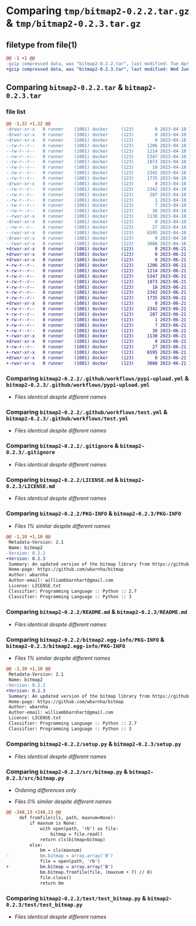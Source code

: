 # Comparing `tmp/bitmap2-0.2.2.tar.gz` & `tmp/bitmap2-0.2.3.tar.gz`

## filetype from file(1)

```diff
@@ -1 +1 @@
-gzip compressed data, was "bitmap2-0.2.2.tar", last modified: Tue Apr 18 16:43:18 2023, max compression
+gzip compressed data, was "bitmap2-0.2.3.tar", last modified: Wed Jun 21 17:33:37 2023, max compression
```

## Comparing `bitmap2-0.2.2.tar` & `bitmap2-0.2.3.tar`

### file list

```diff
@@ -1,22 +1,22 @@
-drwxr-xr-x   0 runner    (1001) docker     (123)        0 2023-04-18 16:43:18.679307 bitmap2-0.2.2/
-drwxr-xr-x   0 runner    (1001) docker     (123)        0 2023-04-18 16:43:18.679307 bitmap2-0.2.2/.github/
-drwxr-xr-x   0 runner    (1001) docker     (123)        0 2023-04-18 16:43:18.679307 bitmap2-0.2.2/.github/workflows/
--rw-r--r--   0 runner    (1001) docker     (123)     1206 2023-04-18 16:43:12.000000 bitmap2-0.2.2/.github/workflows/pypi-upload.yml
--rw-r--r--   0 runner    (1001) docker     (123)     1214 2023-04-18 16:43:12.000000 bitmap2-0.2.2/.github/workflows/test.yml
--rw-r--r--   0 runner    (1001) docker     (123)     5347 2023-04-18 16:43:12.000000 bitmap2-0.2.2/.gitignore
--rw-r--r--   0 runner    (1001) docker     (123)     1073 2023-04-18 16:43:12.000000 bitmap2-0.2.2/LICENSE.md
--rw-r--r--   0 runner    (1001) docker     (123)       18 2023-04-18 16:43:12.000000 bitmap2-0.2.2/MANIFEST.in
--rw-r--r--   0 runner    (1001) docker     (123)     2342 2023-04-18 16:43:18.679307 bitmap2-0.2.2/PKG-INFO
--rw-r--r--   0 runner    (1001) docker     (123)     1735 2023-04-18 16:43:12.000000 bitmap2-0.2.2/README.md
-drwxr-xr-x   0 runner    (1001) docker     (123)        0 2023-04-18 16:43:18.679307 bitmap2-0.2.2/bitmap2.egg-info/
--rw-r--r--   0 runner    (1001) docker     (123)     2342 2023-04-18 16:43:18.000000 bitmap2-0.2.2/bitmap2.egg-info/PKG-INFO
--rw-r--r--   0 runner    (1001) docker     (123)      287 2023-04-18 16:43:18.000000 bitmap2-0.2.2/bitmap2.egg-info/SOURCES.txt
--rw-r--r--   0 runner    (1001) docker     (123)        1 2023-04-18 16:43:18.000000 bitmap2-0.2.2/bitmap2.egg-info/dependency_links.txt
--rw-r--r--   0 runner    (1001) docker     (123)        7 2023-04-18 16:43:18.000000 bitmap2-0.2.2/bitmap2.egg-info/top_level.txt
--rw-r--r--   0 runner    (1001) docker     (123)       38 2023-04-18 16:43:18.679307 bitmap2-0.2.2/setup.cfg
--rwxr-xr-x   0 runner    (1001) docker     (123)     1130 2023-04-18 16:43:12.000000 bitmap2-0.2.2/setup.py
-drwxr-xr-x   0 runner    (1001) docker     (123)        0 2023-04-18 16:43:18.679307 bitmap2-0.2.2/src/
--rw-r--r--   0 runner    (1001) docker     (123)       27 2023-04-18 16:43:12.000000 bitmap2-0.2.2/src/__init__.py
--rwxr-xr-x   0 runner    (1001) docker     (123)     6595 2023-04-18 16:43:12.000000 bitmap2-0.2.2/src/bitmap.py
-drwxr-xr-x   0 runner    (1001) docker     (123)        0 2023-04-18 16:43:18.679307 bitmap2-0.2.2/test/
--rwxr-xr-x   0 runner    (1001) docker     (123)     3088 2023-04-18 16:43:12.000000 bitmap2-0.2.2/test/test_bitmap.py
+drwxr-xr-x   0 runner    (1001) docker     (123)        0 2023-06-21 17:33:37.443524 bitmap2-0.2.3/
+drwxr-xr-x   0 runner    (1001) docker     (123)        0 2023-06-21 17:33:37.439523 bitmap2-0.2.3/.github/
+drwxr-xr-x   0 runner    (1001) docker     (123)        0 2023-06-21 17:33:37.439523 bitmap2-0.2.3/.github/workflows/
+-rw-r--r--   0 runner    (1001) docker     (123)     1206 2023-06-21 17:33:32.000000 bitmap2-0.2.3/.github/workflows/pypi-upload.yml
+-rw-r--r--   0 runner    (1001) docker     (123)     1214 2023-06-21 17:33:32.000000 bitmap2-0.2.3/.github/workflows/test.yml
+-rw-r--r--   0 runner    (1001) docker     (123)     5347 2023-06-21 17:33:32.000000 bitmap2-0.2.3/.gitignore
+-rw-r--r--   0 runner    (1001) docker     (123)     1073 2023-06-21 17:33:32.000000 bitmap2-0.2.3/LICENSE.md
+-rw-r--r--   0 runner    (1001) docker     (123)       18 2023-06-21 17:33:32.000000 bitmap2-0.2.3/MANIFEST.in
+-rw-r--r--   0 runner    (1001) docker     (123)     2342 2023-06-21 17:33:37.443524 bitmap2-0.2.3/PKG-INFO
+-rw-r--r--   0 runner    (1001) docker     (123)     1735 2023-06-21 17:33:32.000000 bitmap2-0.2.3/README.md
+drwxr-xr-x   0 runner    (1001) docker     (123)        0 2023-06-21 17:33:37.439523 bitmap2-0.2.3/bitmap2.egg-info/
+-rw-r--r--   0 runner    (1001) docker     (123)     2342 2023-06-21 17:33:37.000000 bitmap2-0.2.3/bitmap2.egg-info/PKG-INFO
+-rw-r--r--   0 runner    (1001) docker     (123)      287 2023-06-21 17:33:37.000000 bitmap2-0.2.3/bitmap2.egg-info/SOURCES.txt
+-rw-r--r--   0 runner    (1001) docker     (123)        1 2023-06-21 17:33:37.000000 bitmap2-0.2.3/bitmap2.egg-info/dependency_links.txt
+-rw-r--r--   0 runner    (1001) docker     (123)        7 2023-06-21 17:33:37.000000 bitmap2-0.2.3/bitmap2.egg-info/top_level.txt
+-rw-r--r--   0 runner    (1001) docker     (123)       38 2023-06-21 17:33:37.443524 bitmap2-0.2.3/setup.cfg
+-rwxr-xr-x   0 runner    (1001) docker     (123)     1130 2023-06-21 17:33:32.000000 bitmap2-0.2.3/setup.py
+drwxr-xr-x   0 runner    (1001) docker     (123)        0 2023-06-21 17:33:37.439523 bitmap2-0.2.3/src/
+-rw-r--r--   0 runner    (1001) docker     (123)       27 2023-06-21 17:33:32.000000 bitmap2-0.2.3/src/__init__.py
+-rwxr-xr-x   0 runner    (1001) docker     (123)     6595 2023-06-21 17:33:32.000000 bitmap2-0.2.3/src/bitmap.py
+drwxr-xr-x   0 runner    (1001) docker     (123)        0 2023-06-21 17:33:37.439523 bitmap2-0.2.3/test/
+-rwxr-xr-x   0 runner    (1001) docker     (123)     3088 2023-06-21 17:33:32.000000 bitmap2-0.2.3/test/test_bitmap.py
```

### Comparing `bitmap2-0.2.2/.github/workflows/pypi-upload.yml` & `bitmap2-0.2.3/.github/workflows/pypi-upload.yml`

 * *Files identical despite different names*

### Comparing `bitmap2-0.2.2/.github/workflows/test.yml` & `bitmap2-0.2.3/.github/workflows/test.yml`

 * *Files identical despite different names*

### Comparing `bitmap2-0.2.2/.gitignore` & `bitmap2-0.2.3/.gitignore`

 * *Files identical despite different names*

### Comparing `bitmap2-0.2.2/LICENSE.md` & `bitmap2-0.2.3/LICENSE.md`

 * *Files identical despite different names*

### Comparing `bitmap2-0.2.2/PKG-INFO` & `bitmap2-0.2.3/PKG-INFO`

 * *Files 1% similar despite different names*

```diff
@@ -1,10 +1,10 @@
 Metadata-Version: 2.1
 Name: bitmap2
-Version: 0.2.2
+Version: 0.2.3
 Summary: An updated version of the bitmap library from https://github.com/wanji/bitmap
 Home-page: https://github.com/wbarnha/bitmap
 Author: wbarnha
 Author-email: williambbarnhart@gmail.com
 License: LICENSE.txt
 Classifier: Programming Language :: Python :: 2.7
 Classifier: Programming Language :: Python :: 3
```

### Comparing `bitmap2-0.2.2/README.md` & `bitmap2-0.2.3/README.md`

 * *Files identical despite different names*

### Comparing `bitmap2-0.2.2/bitmap2.egg-info/PKG-INFO` & `bitmap2-0.2.3/bitmap2.egg-info/PKG-INFO`

 * *Files 1% similar despite different names*

```diff
@@ -1,10 +1,10 @@
 Metadata-Version: 2.1
 Name: bitmap2
-Version: 0.2.2
+Version: 0.2.3
 Summary: An updated version of the bitmap library from https://github.com/wanji/bitmap
 Home-page: https://github.com/wbarnha/bitmap
 Author: wbarnha
 Author-email: williambbarnhart@gmail.com
 License: LICENSE.txt
 Classifier: Programming Language :: Python :: 2.7
 Classifier: Programming Language :: Python :: 3
```

### Comparing `bitmap2-0.2.2/setup.py` & `bitmap2-0.2.3/setup.py`

 * *Files identical despite different names*

### Comparing `bitmap2-0.2.2/src/bitmap.py` & `bitmap2-0.2.3/src/bitmap.py`

 * *Ordering differences only*

 * *Files 0% similar despite different names*

```diff
@@ -248,13 +248,13 @@
     def fromfile(cls, path, maxnum=None):
         if maxnum is None:
             with open(path, 'rb') as file:
                 bitmap = file.read()
             return cls(bitmap=bitmap)
         else:
             bm = cls(maxnum)
-            bm.bitmap = array.array('B')
             file = open(path, 'rb')
+            bm.bitmap = array.array('B')
             bm.bitmap.fromfile(file, (maxnum + 7) // 8)
             file.close()
             return bm
```

### Comparing `bitmap2-0.2.2/test/test_bitmap.py` & `bitmap2-0.2.3/test/test_bitmap.py`

 * *Files identical despite different names*

